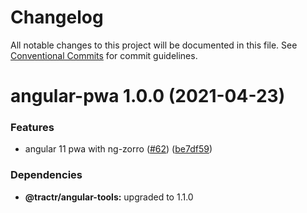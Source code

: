 # Changelog

All notable changes to this project will be documented in this file. See
[Conventional Commits](https://conventionalcommits.org) for commit guidelines.

# angular-pwa 1.0.0 (2021-04-23)


### Features

* angular 11 pwa with ng-zorro ([#62](https://github.com/tractr/stack/issues/62)) ([be7df59](https://github.com/tractr/stack/commit/be7df59891e2268447a6aeee13551efaba9bfad3))





### Dependencies

* **@tractr/angular-tools:** upgraded to 1.1.0
